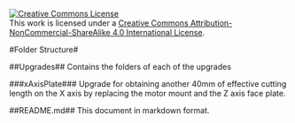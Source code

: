<a rel="license" href="http://creativecommons.org/licenses/by-nc-sa/4.0/"><img alt="Creative Commons License" style="border-width:0" src="https://i.creativecommons.org/l/by-nc-sa/4.0/88x31.png" /></a><br />This work is licensed under a <a rel="license" href="http://creativecommons.org/licenses/by-nc-sa/4.0/">Creative Commons Attribution-NonCommercial-ShareAlike 4.0 International License</a>.

#Folder Structure#

##Upgrades##
Contains the folders of each of the upgrades

###xAxisPlate###
Upgrade for obtaining another 40mm of effective cutting length on the X axis by replacing the motor mount and the Z axis face plate.

##README.md##
This document in markdown format.